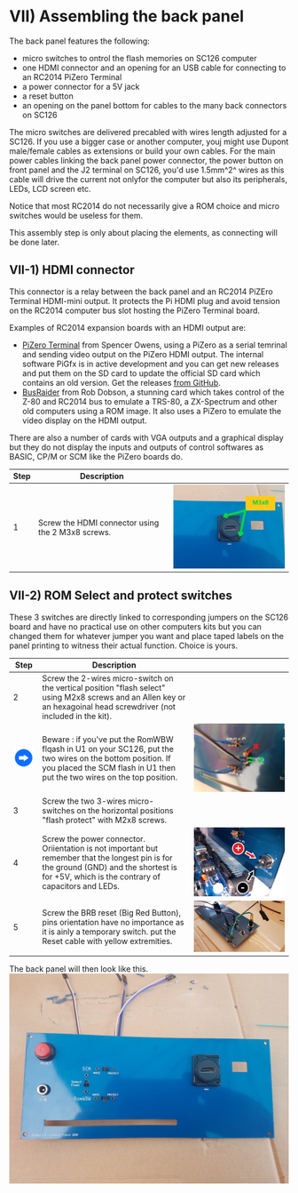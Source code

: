 # VII) Assembling the back panel<A id="a31"></A>

The back panel features the following:

- micro switches to ontrol the flash memories on SC126 computer
- one HDMI connector and an opening for an USB cable for connecting to an RC2014 PiZero Terminal
- a power connector for a 5V jack
- a reset button
- an opening on the panel bottom for cables to the many back connectors on SC126

The micro switches are delivered precabled with wires length adjusted for a SC126. If you use a bigger case or
another computer, youj might use Dupont male/female cables as extensions or build your own cables. For the main power
cables linking the back panel power connector, the power button on front panel and the J2 terminal on SC126, you'd use
1.5mm^2^ wires as this cable will drive the current not onlyfor the computer but also its peripherals, LEDs, LCD screen etc.

Notice that most RC2014 do not necessarily give a ROM choice and micro switches would be useless for them.

This assembly step is only about placing the elements, as connecting will be done later.

## VII-1) HDMI connector<A id="a32"></A>

This connector is a relay between the back panel and an RC2014 PiZEro Terminal HDMI-mini output. It protects the Pi
HDMI plug and avoid tension on the RC2014 computer bus slot hosting the PiZero Terminal board.

Examples of RC2014 expansion boards with an HDMI output are:

- [PiZero Terminal](https://www.tindie.com/products/Semachthemonkey/raspberry-pi-zero-serial-terminal-for-rc2014/)
  from Spencer Owens, using a PiZero as a serial temrinal and sending video output on the PiZero HDMI output.
  The internal software PiGfx is in active development and you can get new releases and put them on the SD card
  to update the official SD card which contains an old version. Get the releases
  [from GitHub](https://github.com/fbergama/pigfx/releases).
- [BusRaider](https://www.tindie.com/products/robdobson/play-retro-games-rc2014-graphics-kit/) from Rob Dobson, 
  a stunning card which takes control of the Z-80 and RC2014 bus to emulate a TRS-80, a ZX-Spectrum and other
  old computers using a ROM image. It also uses a PiZero to emulate the video display on the HDMI output.

There are also a number of cards with VGA outputs and a graphical display but they do not display the inputs and outputs
of control softwares as BASIC, CP/M or SCM like the PiZero boards do.

| Step  | Description                                                  |                                                              |
| ----- | ------------------------------------------------------------ | -----------------------------------------------------------: |
| 1     | Screw the HDMI connector using the 2 M3x8 screws.        | <img src="Pictures/074-HDMI.jpg" alt="hdmi" style="zoom:75%;" /> |

## VII-2) ROM Select and protect switches<A id="a33"></A>

These 3 switches are directly linked to corresponding jumpers on the SC126 board and have no practical use on other computers kits
but you can changed them for whatever jumper you want and place taped labels on the panel printing to witness their actual function.
Choice is yours.

| Step  | Description                                               |                                                              |
| ----- | --------------------------------------------------------- | -----------------------------------------------------------: |
| 2     | Screw the 2-wires micro-switch on the vertical position "flash select" using M2x8 screws and an Allen key or an hexagoinal head screwdriver (not included in the kit). |  |
| <img src="Pictures/thisway.png" alt="Conseil" width="75px" />     | Beware : if you've put the RomWBW flqash in U1 on your SC126, put the two wires on the bottom position. If you placed the SCM flash in U1 then put the two wires on the top position. | <img src="Pictures/073-selectU1U2.jpg" alt="Switch select" style="zoom:50%;" /> |
| 3     | Screw the two 3-wires micro-switches on the horizontal positions "flash protect" with M2x8 screws. |           |
| 4     | Screw the power connector.<br />Oriientation is not important but remember that the longest pin is for the ground (GND) and the shortest is for +5V, which is the contrary of capacitors and LEDs. |  ![Powering](pictures/091-powercnct.jpg) |
| 5     | Screw the BRB reset (Big Red Button), pins orientation have no importance as it is ainly a temporary switch. put the Reset cable with yellow extremities. |                             ![Reset](pictures/091-reset.jpg) |

The back panel will then look like this.
<img src="Pictures/074-backpanel.jpg" alt="Façade Arrière" style="zoom:67%;" />
